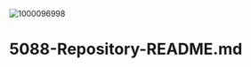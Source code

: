 ![1000096998](https://github.com/user-attachments/assets/686e5880-b1a2-478b-a166-5743f4c49388)
# 5088-Repository-README.md
